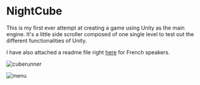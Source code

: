 # NightCube

This is my first ever attempt at creating a game using Unity as the main engine. 
It's a little side scroller composed of one single level to test out the different functionalities of Unity.

I have also attached a readme file right [here](READMEFR.md) for French speakers.



![cuberunner](https://user-images.githubusercontent.com/106030110/169709484-1bee6272-9a79-4dbd-bad8-451712a7818a.png)


![menu](https://user-images.githubusercontent.com/106030110/169709534-6049eae6-8a0a-4145-87bb-054f5a64d793.png)
